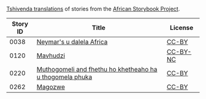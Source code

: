 [Tshivenda translations](http://my.africanstorybook.org/language/tshivenda) of stories from the [African Storybook Project](http://my.africanstorybook.org).

Story ID | Title | License
-------- | ----- | -------
0038 | [Neymar's u dalela Africa](http://my.africanstorybook.org/stories/neymars-u-dalela-africa) | [CC-BY](https://creativecommons.org/licenses/by/3.0/)
0120 | [Mavhudzi](http://my.africanstorybook.org/stories/mavhudzi-0) | [CC-BY-NC](http://creativecommons.org/licenses/by-nc/3.0/)
0220 | [Muthogomeli and fhethu ho khetheaho ha u thogomela phuka](http://www.africanstorybook.org/stories/muthogomeli-and-fhethu-ho-khetheaho-ha-u-thogomela-phuka) | [CC-BY](https://creativecommons.org/licenses/by/4.0/)
0262 | [Magozwe](http://my.africanstorybook.org/stories/magozwe-4) | [CC-BY](https://creativecommons.org/licenses/by/4.0/)
